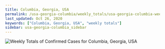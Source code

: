 ```yaml
---
title: Columbia, Georgia, USA
permalink: /usa-georgia-columbia/weekly_totals/usa-georgia-columbia-weekly_totals.html
last_updated: Oct 26, 2020
keywords: ["Columbia, Georgia, USA", "weekly totals"]
sidebar: usa-georgia-columbia_sidebar
---
```


![Weekly Totals of Confirmed Cases for Columbia, Georgia, USA](/covid_tracker/images/graphs/usa-georgia-columbia-weekly_totals_graph.png)
